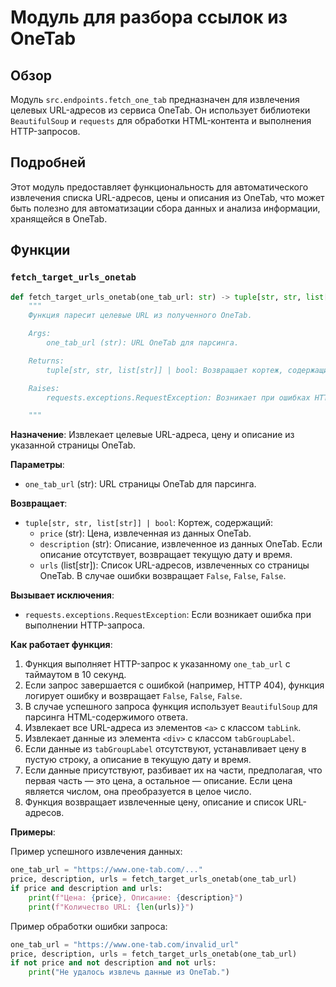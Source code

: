 # Модуль для разбора ссылок из OneTab

## Обзор

Модуль `src.endpoints.fetch_one_tab` предназначен для извлечения целевых URL-адресов из сервиса OneTab. Он использует библиотеки `BeautifulSoup` и `requests` для обработки HTML-контента и выполнения HTTP-запросов.

## Подробней

Этот модуль предоставляет функциональность для автоматического извлечения списка URL-адресов, цены и описания из OneTab, что может быть полезно для автоматизации сбора данных и анализа информации, хранящейся в OneTab.

## Функции

### `fetch_target_urls_onetab`

```python
def fetch_target_urls_onetab(one_tab_url: str) -> tuple[str, str, list[str]] | bool:
    """
    Функция паресит целевые URL из полученного OneTab.

    Args:
        one_tab_url (str): URL OneTab для парсинга.

    Returns:
        tuple[str, str, list[str]] | bool: Возвращает кортеж, содержащий цену (price), описание (description) и список URL-адресов, или `False`, `False`, `False` в случае ошибки.

    Raises:
        requests.exceptions.RequestException: Возникает при ошибках HTTP-запроса.

    """
```

**Назначение**: Извлекает целевые URL-адреса, цену и описание из указанной страницы OneTab.

**Параметры**:
- `one_tab_url` (str): URL страницы OneTab для парсинга.

**Возвращает**:
- `tuple[str, str, list[str]] | bool`: Кортеж, содержащий:
    - `price` (str): Цена, извлеченная из данных OneTab.
    - `description` (str): Описание, извлеченное из данных OneTab. Если описание отсутствует, возвращает текущую дату и время.
    - `urls` (list[str]): Список URL-адресов, извлеченных со страницы OneTab.
    В случае ошибки возвращает `False`, `False`, `False`.

**Вызывает исключения**:
- `requests.exceptions.RequestException`: Если возникает ошибка при выполнении HTTP-запроса.

**Как работает функция**:
1. Функция выполняет HTTP-запрос к указанному `one_tab_url` с таймаутом в 10 секунд.
2. Если запрос завершается с ошибкой (например, HTTP 404), функция логирует ошибку и возвращает `False`, `False`, `False`.
3. В случае успешного запроса функция использует `BeautifulSoup` для парсинга HTML-содержимого ответа.
4. Извлекает все URL-адреса из элементов `<a>` с классом `tabLink`.
5. Извлекает данные из элемента `<div>` с классом `tabGroupLabel`.
6. Если данные из `tabGroupLabel` отсутствуют, устанавливает цену в пустую строку, а описание в текущую дату и время.
7. Если данные присутствуют, разбивает их на части, предполагая, что первая часть — это цена, а остальное — описание. Если цена является числом, она преобразуется в целое число.
8. Функция возвращает извлеченные цену, описание и список URL-адресов.

**Примеры**:

Пример успешного извлечения данных:

```python
one_tab_url = "https://www.one-tab.com/..."
price, description, urls = fetch_target_urls_onetab(one_tab_url)
if price and description and urls:
    print(f"Цена: {price}, Описание: {description}")
    print(f"Количество URL: {len(urls)}")
```

Пример обработки ошибки запроса:

```python
one_tab_url = "https://www.one-tab.com/invalid_url"
price, description, urls = fetch_target_urls_onetab(one_tab_url)
if not price and not description and not urls:
    print("Не удалось извлечь данные из OneTab.")